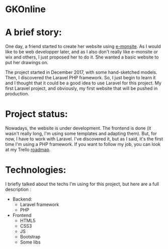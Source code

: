 # GKOnline

A brief story:
================

One day, a friend started to create her website
using [e-monsite](https://www.e-monsite.com/). As I would like to be web developper later, and as I also don't really like e-monsite or wix and others, I just proposed her to do it. She wanted a basic website to put her drawings on.

The project started in December 2017, with some hand-sketched models. Then, I discovered the Laravel PHP framework. So, I just begin to learn it and I thought that it could be a good idea to use Laravel for this project. My first Laravel project, and obviously, my first website that will be pushed in production.

Project status:
===================
Nowadays, the website is under development. The frontend is done (it wasn't really long, I'm using some templates and adapting them). But, for now, I have to work with Laravel. I've discovered it, but as I said, it's the first time I'm using a PHP framework. If you want to follow my job, you can look at my Trello [roadmap](https://trello.com/b/NEkExxp1).

Technologies:
=============

I briefly talked about the techs I'm using for this project, but here are a full description :

- Backend:
  - Laravel framework
  - PHP
- Frontend
  - HTML5
  - CSS3
  - JS
  - Bootstrap
  - Some libs
  

